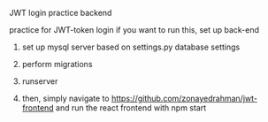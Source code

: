 ﻿JWT login practice backend


practice for JWT-token login if you want to run this, set up back-end
1) set up mysql server based on settings.py database settings
2) perform migrations
3) runserver

5)   then, simply navigate to https://github.com/zonayedrahman/jwt-frontend and  run the react frontend with npm start
